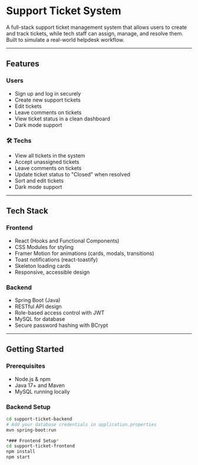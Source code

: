 # Support Ticket System

A full-stack support ticket management system that allows users to create and track tickets, while tech staff can assign, manage, and resolve them. Built to simulate a real-world helpdesk workflow.

---

## Features

### Users
- Sign up and log in securely
- Create new support tickets
- Edit tickets
- Leave comments on tickets
- View ticket status in a clean dashboard
- Dark mode support

### 🛠️ Techs
- View all tickets in the system
- Accept unassigned tickets
- Leave comments on tickets
- Update ticket status to "Closed" when resolved
- Sort and edit tickets
- Dark mode support

---

## Tech Stack

### Frontend
- React (Hooks and Functional Components)
- CSS Modules for styling
- Framer Motion for animations (cards, modals, transitions)
- Toast notifications (react-toastify)
- Skeleton loading cards
- Responsive, accessible design

### Backend
- Spring Boot (Java)
- RESTful API design
- Role-based access control with JWT
- MySQL for database
- Secure password hashing with BCrypt

---

## Getting Started

### Prerequisites
- Node.js & npm
- Java 17+ and Maven
- MySQL running locally

### Backend Setup
```bash
cd support-ticket-backend
# Add your database credentials in application.properties
mvn spring-boot:run

*### Frontend Setup*
cd support-ticket-frontend
npm install
npm start
